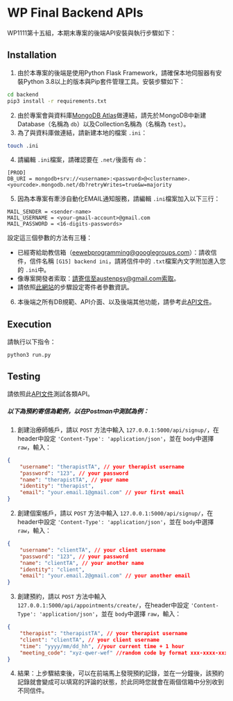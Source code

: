 # WP Final Backend APIs

WP1111第十五組，本期末專案的後端API安裝與執行步驟如下：

## Installation

1. 由於本專案的後端是使用Python Flask Framework，請確保本地伺服器有安裝Python 3.8以上的版本與Pip套件管理工具。安裝步驟如下：

```bash
cd backend
pip3 install -r requirements.txt
```

2. 由於專案會與資料庫[MongoDB Atlas](https://www.mongodb.com/)做連結，請先於ＭongoDB中新建Database（名稱為 `db`）以及Collection名稱為（名稱為 `test`）。
3. 為了與資料庫做連結，請新建本地的檔案 `.ini`：

```bash
touch .ini
```

4. 請編輯 `.ini`檔案，請確認要在 `.net/`後面有 `db`：

```
[PROD]
DB_URI = mongodb+srv://<username>:<password>@<clustername>.<yourcode>.mongodb.net/db?retryWrites=true&w=majority
```

5. 因為本專案有牽涉自動化EMAIL通知服務，請編輯 `.ini`檔案加入以下三行：

```
MAIL_SENDER = <sender-name>
MAIL_USERNAME = <your-gmail-account>@gmail.com
MAIL_PASSWORD = <16-digits-passwords>
```

設定這三個參數的方法有三種：

* 已經寄給助教信箱（eewebprogramming@googlegroups.com）：請收信件，信件名稱 `[G15] backend ini`，請將信件中的 `.txt`檔案內文字附加進入您的 `.ini`中。
* 像專案開發者索取：請寄信至austenpsy@gmail.com索取。
* 請依照[此網站](https://github.com/twtrubiks/Flask-Mail-example)的步驟設定寄件者參數資訊。

6. 本後端之所有DB規範、API介面、以及後端其他功能，請參考此[API文件](https://hackmd.io/@judycpc/rk5wzFbdj)。

## Execution

請執行以下指令：

```python3
python3 run.py
```

## Testing

請依照此[API文件](https://hackmd.io/@judycpc/rk5wzFbdj)測試各類API。

##### 以下為預約寄信為範例，以在Postman中測試為例：

1. 創建治療師帳戶，請以 `POST` 方法中輸入 `127.0.0.1:5000/api/signup/`，在header中設定 `'Content-Type': 'application/json'`，並在 `body`中選擇 `raw`，輸入：

```json
{
    "username": "therapistTA", // your therapist username
    "password": "123", // your password
    "name": "therapistTA", // your name
    "identity": "therapist",
    "email": "your.email.1@gmail.com" // your first email
}
```

2. 創建個案帳戶，請以 `POST` 方法中輸入 `127.0.0.1:5000/api/signup/`，在header中設定 `'Content-Type': 'application/json'`，並在 `body`中選擇 `raw`，輸入：

```json
{
    "username": "clientTA", // your client username
    "password": "123", // your password
    "name": "clientTA", // your another name
    "identity": "client",
    "email": "your.email.2@gmail.com" // your another email
}
```

3. 創建預約，請以 `POST` 方法中輸入 `127.0.0.1:5000/api/appointments/create/`，在header中設定 `'Content-Type': 'application/json'`，並在 `body`中選擇 `raw`，輸入：

```json
{
    "therapist": "therapistTA", // your therapist username
    "client": "clientTA", // your client username
    "time": "yyyy/mm/dd_hh", //your current time + 1 hour
    "meeting_code": "xyz-qwer-wef" //random code by format xxx-xxxx-xxx
}
```

4. 結果：上步驟結束後，可以在前端馬上發現預約記錄，並在一分鐘後，該預約記錄就會變成可以填寫的評論的狀態，於此同時您就會在兩個信箱中分別收到不同信件。
